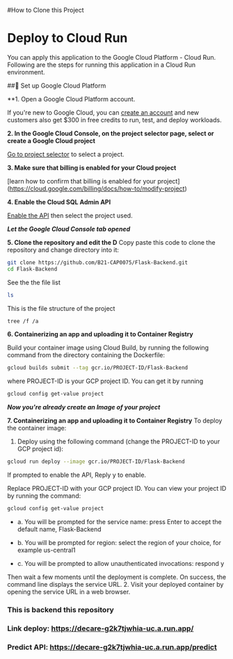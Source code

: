 #How to Clone this Project

# Deploy to Cloud Run

You can apply this application to the Google Cloud Platform - Cloud Run. Following are the steps for running this application in a Cloud Run environment.

##📌 Set up Google Cloud Platform

**1. Open a Google Cloud Platform account.

If you're new to Google Cloud, you can [create an account](http://console.cloud.google.com/freetrial) and new customers also get $300 in free credits to run, test, and deploy workloads.

**2. In the Google Cloud Console, on the project selector page, select or create a Google Cloud project**

[Go to project selector](https://console.cloud.google.com/projectselector2/home/dashboard) to select a project.

**3. Make sure that billing is enabled for your Cloud project**

[learn how to confirm that billing is enabled for your project]
(https://cloud.google.com/billing/docs/how-to/modify-project)

**4. Enable the Cloud SQL Admin API**

[Enable the API](https://console.cloud.google.com/flows/enableapi?apiid=sqladmin.googleapis.com) then select the project used.

***Let the Google Cloud Console tab opened***

**5. Clone the repository and edit the D**
Copy paste this code to clone the repository and change directory into it:

```bash
git clone https://github.com/B21-CAP0075/Flask-Backend.git
cd Flask-Backend
```
See the the file list
```bash
ls
```
This is the file structure of the project
```bash
tree /f /a
```

**6. Containerizing an app and uploading it to Container Registry**

Build your container image using Cloud Build, by running the following command from the directory containing the Dockerfile:
```bash
gcloud builds submit --tag gcr.io/PROJECT-ID/Flask-Backend
```
where PROJECT-ID is your GCP project ID. You can get it by running 
```bash
gcloud config get-value project
```
***Now you're already create an Image of your project***

**7. Containerizing an app and uploading it to Container Registry**
To deploy the container image:
1. Deploy using the following command (change the PROJECT-ID to your GCP project id):
```bash
gcloud run deploy --image gcr.io/PROJECT-ID/Flask-Backend
```
If prompted to enable the API, Reply y to enable.

Replace PROJECT-ID with your GCP project ID. You can view your project ID by running the command:
```bash
gcloud config get-value project
```
* a. You will be prompted for the service name: press Enter to accept the default name, Flask-Backend
+ b. You will be prompted for region: select the region of your choice, for example us-central1
- c. You will be prompted to allow unauthenticated invocations: respond y

Then wait a few moments until the deployment is complete. On success, the command line displays the service URL.
2. Visit your deployed container by opening the service URL in a web browser.


### This is backend this repository
### Link deploy: https://decare-g2k7tjwhia-uc.a.run.app/
### Predict API: https://decare-g2k7tjwhia-uc.a.run.app/predict
